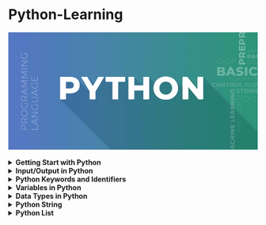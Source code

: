 # Python-Learning

![Python](images/Python4.png)

<details>
<summary><b>Getting Start with Python</b></summary>

Python is a high-level, interpreted programming language known for its simplicity and readability.Python is a popular programming language. It was created by Guido van Rossum, and released in 1991. It is used in machine learning, web development, desktop applications, and many other fields.

### <b>Getting Start with Python</b>
---

1. <code><b>Install Python:</b></code> At first, we need to download and install python. Make sure to download the latest version for our operating system.
2. <code><b>Choose a IDE:</b></code> For write our code we need to install text editor. Some popular Python IDEs include PyCharm, Visual Studio Code, and Jupyter Notebook. Visual Studio Code is better.
3. <code><b>Write First Python Program:</b></code></br>
   
    ```python
    print("Hello, Python!")
    ```
    Save this code in a file with a <code> .py </code> extension, such as <code>hello.py</code>
4. <code><b>Run Python Program:</b></code> To run Python program, open a terminal or command prompt, navigate to the directory where Python file is located, and then type python hello.py.

</details>

<details>
<summary><b>Input/Output in Python</b></summary>

### <b>Input in Python:</b>
---
<code>input(): </code>This function first takes the input from the user and converts it into a string. The type of the returned object always will be <class ‘str’>.

<b>Input Syntax:</b>

```python
name = input("Enter your name: ")

//integer or other
numer = int(input("Enter a number: "))
```

<b>For Multiple input:</b>

```python
# For multiple input
x, y = input("Enter two values: ").split()
print("Number of boys: ", x)
print("Number of girls: ", y)
```

### <b>Output in Python:</b>
---
Python print() function prints the message to the screen or any other standard output device.

```python
# Displaying text output
print("Hello, World!")
```

<b>Formatting Output:</b>

```python
# Using % operator for string formatting
name = "Alice"
age = 25

print("Hello, my name is", name, "and I am", age, "years old.")

# Using f-strings (Python 3.6+)
print(f"Name: {name}, Age: {age}")
```

<b>Print Concatenated Strings</b>

```python
print('Python is a Wonderful ' + 'Programming Language.')
```

</details>

<details>
<summary><b>Python Keywords and Identifiers</b></summary>

### <b>Python Keywords:</b>
---
Python, keywords are reserved words that have special meanings and purposes. These keywords cannot be used as identifiers (such as variable names or function names) in Python programs. Here's a list of all the keywords in Python:

| False | None | True | and | as |
|---|---|---|---|---|
| assert | async | await | break | class |
| continue | def | del | elif | else |
| except | finally | for | from | global |
| if | import | in | is | lambda |
| nonlocal | not | or | pass | raise |
| return | try | while | with | yield |

<b>Print Keywords by coding:</b>

```python
import keyword

keywords = keyword.kwlist

# Print the list of keywords
print("List of Python Keywords:")
for kw in keywords:
    print(kw)
```

### <b>Python Identifiers:</b>
---
In Python, an identifier is a name given to entities like variables, functions, classes, etc. It is used to identify and refer to these entities in the code. Here are the rules for naming identifiers in Python:

+ An identifier can only contain alphanumeric characters (a-z, A-Z, 0-9) and underscores (_). It cannot start with a digit.
+ Python is case-sensitive, so myVar and myvar are different identifiers.
+ Identifiers cannot be a reserved keyword. These keywords have special meanings in Python and cannot be used as identifiers.
+ There is no limit on the length of an identifier, but it's recommended to keep it concise and meaningful.

<b>Valid Identifiers</b>

```python
my_variable
myVar
my_function
MyClass
MY_CONSTANT
```

<b>Invalid Identifiers:</b>

```python
2variable -->(starts with a digit)
my-variable -->(contains a hyphen)
if -->(reserved keyword)
my variable -->(contains a space)
```

</details>

<details>
<summary><b>Variables in Python</b></summary>
In Python, a variable is a named storage location used to store data values. Variables are created when you assign a value to them using the assignment operator =. 

+ <code><b>Variable Assignment:</b></code> In Python, variables do not need to be declared with any particular type, and can even change type after they have been set.

    ```python
    x = 10          # Assigning an integer value
    name = "Alice"  # Assigning a string value
    is_valid = True # Assigning a boolean value
    ```
+ <code><b>Variable Reassignment:</b></code> We can change the value of a variable by assigning a new value to it.
  
  ```python
    x = 4       # x is of type int
    x = "Sally" # x is now of type str
  ```

+ <code><b>Variable Type Casting:</b></code> If we want to specify the data type of a variable, this can be done with casting.
  
  ```python
    x = str(3)    # x will be '3'
    y = int(3)    # y will be 3
    z = float(3)  # z will be 3.0
  ```

+ <code><b>Getting Type of Variable:</b></code> We can get the data type of a variable with the <code>type()</code> function.

    ```python
    x = 5
    y = "John"
    print(type(x))
    print(type(y))
    ```

+ <code><b>Multiple Assignment:</b></code> We can assign values to multiple variables in a single line using multiple assignment.
  
  ```python
    x, y, z = 10, 20, 30
  ```

  ```python
    x = y = z = "Orange"
    print(x)
    print(y)
    print(z)
  ```

+ <code><b>Global Variable:</b></code> Variables that are created outside of a function (as in all of the examples above) are known as global variables.
  
  ```python
    x = "awesome"

    def myfunc():
       print("Python is " + x)

    myfunc()
  ```

  ```python
    x = "awesome"

    def myfunc():
       x = "fantastic"
       print("Python is " + x)

    myfunc()

    print("Python is " + x)
  ```

</details>

<details>
<summary><b>Data Types in Python</b></summary>
Data types are the classification or categorization of data items. It represents the kind of value that tells what operations can be performed on a particular data.

![DataType](images/Python-data-structure.jpg)

| Example                              | Data Type  |
|--------------------------------------|------------|
| x = "Hello World"                   | str        |
| x = 20                               | int        |
| x = 20.5                             | float      |
| x = 1j                               | complex    |
| x = ["apple", "banana", "cherry"]    | list       |
| x = ("apple", "banana", "cherry")    | tuple      |
| x = range(6)                         | range      |
| x = {"name" : "John", "age" : 36}    | dict       |
| x = {"apple", "banana", "cherry"}    | set        |
| x = frozenset({"apple", "banana", "cherry"}) | frozenset |
| x = True                             | bool       |
| x = b"Hello"                        | bytes      |
| x = bytearray(5)                     | bytearray |
| x = memoryview(bytes(5))             | memoryview |
| x = None                             | NoneType   |

<b>Coding Example:</b>

```python
# str
my_string = "Hello, World!"
print(my_string)

# int
my_integer = 42
print(my_integer)

# float
my_float = 3.14
print(my_float)

# complex
my_complex = 1 + 2j
print(my_complex)

# list
my_list = ["apple", "banana", "cherry"]
print(my_list)

# tuple
my_tuple = ("apple", "banana", "cherry")
print(my_tuple)

# range
my_range = range(5)
print(list(my_range))

# dict
my_dict = {"name": "John", "age": 36}
print(my_dict)

# set
my_set = {"apple", "banana", "cherry"}
print(my_set)

# frozenset
my_frozenset = frozenset({"apple", "banana", "cherry"})
print(my_frozenset)

# bool
my_bool = True
print(my_bool)

# bytes
my_bytes = b"Hello"
print(my_bytes)

# bytearray
my_bytearray = bytearray(5)
print(my_bytearray)

# memoryview
my_memoryview = memoryview(b"Hello")
print(my_memoryview)

# NoneType
my_none = None
print(my_none)
```

</details>

<details>
<summary><b>Python String</b></summary>

## <b>String in Python:</b>
---
A String is a data structure in Python that represents a sequence of characters. It is an immutable data type, meaning that once we have created a string, we cannot change it. Strings in Python are created by enclosing the characters within either single quotes (') or double quotes (").

+ <code><b>Creating String:</b></code>

  ```python
  # create a string using double quotes
  str1 = "This string into double quotes"

  # create a string using single quotes
  str2 = 'This string into single quotes'

  #Print String
  print(str1)
  print(str2)
  ```

+ <code><b>Indexing & Slicing:</b></code> We can access individual characters in a string using indexing. Python uses zero-based indexing, meaning the first character is at index 0, the second at index 1,  -1 refers to the last character, -2 refers to the second last character, and so on.

  ![string](images/strings.jpg)

  ```python
  str1 = "PythonProgramming"
  print("Initial String: ") 
  print(str1) 

  # Printing First character 
  print("\nFirst character of String is: ") 
  print(str1[0]) 

  # Printing Last character 
  print("\nLast character of String is: ") 
  print(str1[-1]) 

  # Printing Specific Range
  print("\nSpecific Range of String is: ") 
  print(str1[6:]) 

  # Printing characters between 
  print("\nSlicing characters between 3rd and 2nd last character: ") 
  print(str1[3:-2])
  ```

+ <code><b>Concatenation:</b></code> Strings can be concatenated using the + operator.
  
  ```python
  str1 = "Hello"
  str2 = "World"
  result = str1 + " " + str2
  print(result)
  ```

+ <code><b>Reversing a Python String</b></code> By accessing characters from a string, we can also reverse strings in Python. We can Reverse a string by using String slicing method.
  
  ```python
  #Program to reverse a string 
  string = "PythonProgramming"
  print(string[::-1])
  ```

### <b>String Methods:</b>
---

Python provides many built-in methods to manipulate strings, such as <b>upper(), lower(), strip(), replace(), split(), join()</b>, and many more.

+ <code>capitalize():</code> Converts the first character of the string to uppercase

  ```python
  my_string = "Hello, World!"
  print(my_string.capitalize())  # Output: "Hello, world!"
  ```
+ <code>upper():</code> Converts all characters of the string to uppercase

  ```python
  my_string = "Hello, World!"
  print(my_string.upper())  # Output: "HELLO, WORLD!"
  ```

+ <code>lower():</code> Converts all characters of the string to lowercase

  ```python
  my_string = "Hello, World!"
  print(my_string.lower())  # Output: "hello, world!"
  ```

+ <code>strip():</code> Removes leading and trailing whitespace from the string

  ```python
  my_string_with_spaces = "   Hello, World!   "
  print(my_string_with_spaces.strip())  # Output: "Hello, World!"
  ```
  
+ <code>replace():</code> Replaces a specified substring with another substring

  ```python
    my_string = "Hello, World!"
    print(my_string.replace("Hello", "Hi"))  # Output: "Hi, World!"
  ```

+ <code>split():</code> Splits the string into a list of substrings based on a delimiter

  ```python
  my_string = "Hello, World!"
  print(my_string.split(", "))  # Output: ['Hello', 'World!']
  ```

+ <code>find():</code> Searches the string for a specified value and returns the position of where it was found

  ```python
  my_string = "Hello, World!"
  print(my_string.find("World"))  # Output: 7
  ```

+ <code>count():</code> Returns the number of occurrences of a specified value in the string

  ```python
  my_string = "Hello, World!"
  print(my_string.count("l"))  # Output: 3
  ```

+ <code>isalpha():</code> Returns True if all characters in the string are alphabet letters (a-z).Don't used any whitespace.

  ```python
  my_string = "Hello, World!"
  print(my_string.isalpha())  # Output: False
  
  my_string = "HelloWorld"
  print(my_string.isalpha())  # Output: True
  ```

+ <code>isnumeric():</code> Returns True if all characters in the string are numeric

  ```python
  numeric_string = "12345"
  print(numeric_string.isnumeric())  # Output: True
  ```

+ <code>startswith():</code> Returns True if the string starts with the specified value

  ```python
  my_string = "Hello, World!"
  print(my_string.startswith("Hello"))  # Output: True
  ```

+ <code>endswith():</code> Returns True if the string ends with the specified value

  ```python
  my_string = "Hello, World!"
  print(my_string.endswith("World!"))  # Output: True
  ```

+ <code>join():</code> Joins the elements of an iterable (such as a list) into a string, using the string as a separator

  ```python
  my_list = ["Hello", "World", "Python"]
  print("-".join(my_list))  # Output: "Hello-World-Python"
  ```

+ <code>format():</code> Formats the string

  ```python
  name = "Alice"
  age = 30
  print("My name is {} and I am {} years old.".format(name, age))  # Output: "My name is Alice and I am 30 years old."
  ```

+ <code>encode():</code> Encodes the string using the specified encoding

  ```python
  my_string = "Hello, World!"
  encoded_string = my_string.encode("utf-8")
  print(encoded_string)  # Output: b'Hello, World!'
  ```

+ <code>isdigit():</code> Returns True if all characters in the string are digits

  ```python
  numeric_string = "12345"
  print(numeric_string.isdigit())  # Output: True
  ```
</details>

<details>
<summary><b>Python List</b></summary>


## <b>Python List</b>
---
Python Lists are just like dynamically sized arrays, declared in other languages. Lists store multiple data together in a single variable. List items are ordered, changeable, and allow duplicate values. Lists can contain elements of different data types, and we can add, remove, or modify elements in a list.

<b>Creating list:</b></br>
---
We can create a list by enclosing comma-separated values within square brackets [ ].

```python
# Creating a list of numbers
# Creating a list of numbers
numbers = [1, 2, 3, 4, 5]
print(numbers)

# Creating a list of strings
program = ["Python", "Java", "JavaScript"]
print(program)

# Creating a list with mixed data types
mixed_list = [1, "apple", True, 3.14]
print(mixed_list)
```

<b>Accessing Elements from List:</b></br>
---
Each element in a list is associated with a number, known as a list index. Use the index operator [ ] to access an item in a list. The index must be an integer. Nested lists are accessed using nested indexing. 

![List](images/list-index-python.png)

```python
# Creating a list of numbers
numbers = [1, 2, 3, 4, 5]
program = ["Python", "Java", "JavaScript"]
mixed_list = [1, "apple", True, 3.14]

# Accessing elements by index
print(numbers[0])   # Output: 1
print(program[1])    # Output: Java
```

<b>Modifying Elements:</b></br>
---

```python
# Modifying elements
program = ["Python", "Java", "JavaScript"]
program[1]= "C++"
print(program)   #output: Python, C++, JavaScript
```

<b>Adding Elemetns:</b></br>
---

We can add elements to the end of a list using the <code>append()</code> method or insert elements at a specific position using the <code>insert()</code> method.
+ <code>append():</code>  Using the append() method only one element at a time can be added to the list.
  
  ```python
  program = ["Python", "Java", "JavaScript"]
  program.append("C++")
  print(program) 
  ```
+ <code>insert():</code> The insert() method inserts an item at the specified index.
  
  ```python
  program = ["Python", "Java", "JavaScript"]
  program.insert(1, "C++")
  print(program) 
  ```
+ <code>extend():</code> This method is used to add multiple elements at the same time at the end of the list. Also used to append elements from another list to the current list.

  ```python
  program = ["Python", "Java", "JavaScript"]
  program.extend(["C++","Dart"])
  print(program)

  #Append List
  backend = ["Python", "Java"]
  frontend = ["HTML","CSS"]
  backend.extend(frontend)
  print(backend)
  ```

### <b>Removing Elements:</b>
---
We can remove elements from a list using the <code>remove()</code> method to remove a specific value, or the <code>pop()</code> method to remove an element by index.

+ <code>remove():</code> Remove() method only removes one element at a time, to remove a range of elements, the iterator is used. The remove() method removes the specified item.

  ```python
  program = ["Python", "Java", "JavaScript"]
  program.remove("Python")
  print(program)
  ```

+ <code>pop():</code> function can also be used to remove and return an element from the list, but by default it removes only the last element of the list, to remove an element from a specific position of the List, the index of the element is passed as an argument to the pop() method.

  ```python
  program = ["Python", "Java", "JavaScript"]
  program.pop(2)
  print(program)
  ```

<b>Sort List:</b></br>
---
In Python, we can sort a list using the sort() method or the built-in sorted() function.

+ <code>sort():</code> The sort() method sorts the list in place, it modifies the original list.
  
  ```python
  my_list = [3, 1, 4, 1, 5, 9, 2, 6]
  my_list.sort()
  print("Sorted list:", my_list)

  program = ["Python", "Java", "Dart", "JavaScript", "C++"]
  program.sort()
  print("Sorted list:",program)
  ```

  Sort the list in descending order

  ```python
  # Sort the list in descending order
  my_list = [3, 1, 4, 1, 5, 9, 2, 6]
  my_list.sort(reverse=True)
  print("Sorted list:", my_list)

  program = ["Python", "Java", "Dart", "JavaScript", "C++"]
  program.sort(reverse=True)
  print("Sorted list:",program)
  ```
+ <code>sorted():</code> The sorted() function returns a new sorted list without modifying the original list.

  ```python
  my_list = [3, 1, 4, 1, 5, 9, 2, 6]
  sort_list = sorted(my_list)
  print("Sorted list:", sort_list)

  program = ["Python", "Dart", "JavaScript", "C++"]
  sort_list2 = sorted(program, reverse= True)
  print("Sorted list:",sort_list2)
  ```

<b>Copy List:</b></br>
---
To copy a list in Python, we have a couple of options. We can use the copy() method, or we can use slicing or the list() constructor. We cannot copy a list simply by typing list2 = list1, because: list2 will only be a reference to list1, and changes made in list1 will automatically also be made in list2.

```python
program = ["Python", "Dart", "JavaScript", "C++"]
new_program = program.copy()
print(new_program)
```

Another way to make a copy is to use the built-in method list()

```python
program = ["Python", "Dart", "JavaScript", "C++"]
new_program = list(program)
print(new_program)
```

</details>
